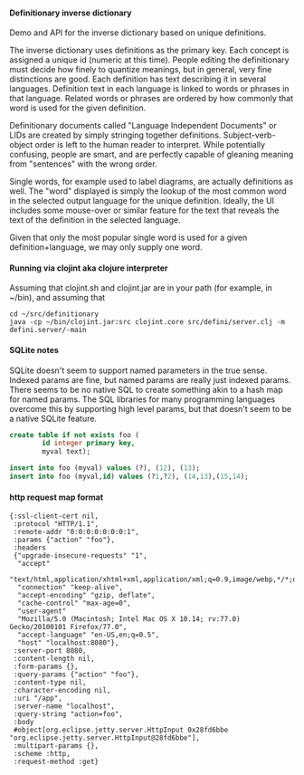 #### Definitionary inverse dictionary

Demo and API for the inverse dictionary based on unique definitions.

The inverse dictionary uses definitions as the primary key. Each concept is assigned a unique id (numeric at
this time). People editing the definitionary must decide how finely to quantize meanings, but in general, very
fine distinctions are good. Each definition has text describing it in several languages. Definition text in
each language is linked to words or phrases in that language. Related words or phrases are ordered by how
commonly that word is used for the given definition.

Definitionary documents called "Language Independent Documents" or LIDs are created by simply stringing
together definitions. Subject-verb-object order is left to the human reader to interpret. While potentially
confusing, people are smart, and are perfectly capable of gleaning meaning from "sentences" with the wrong
order. 

Single words, for example used to label diagrams, are actually definitions as well. The "word" displayed is
simply the lookup of the most common word in the selected output language for the unique definition. Ideally,
the UI includes some mouse-over or similar feature for the text that reveals the text of the definition in the
selected language.

Given that only the most popular single word is used for a given definition+language, we may only supply one word.

#### Running via clojint aka clojure interpreter

Assuming that clojint.sh and clojint.jar are in your path (for example, in ~/bin), and assuming that 

```
cd ~/src/definitionary
java -cp ~/bin/clojint.jar:src clojint.core src/defini/server.clj -m defini.server/-main
```

#### SQLite notes

SQLite doesn't seem to support named parameters in the true sense. Indexed params are fine, but named params
are really just indexed params. There seems to be no native SQL to create something akin to a hash map for
named params. The SQL libraries for many programming languages overcome this by supporting high level params,
but that doesn't seem to be a native SQLite feature.

```sql
create table if not exists foo (
        id integer primary key,
        myval text);

insert into foo (myval) values (?), (12), (13);
insert into foo (myval,id) values (?1,?2), (14,13),(15,14);
```


#### http request map format

```
{:ssl-client-cert nil,
 :protocol "HTTP/1.1",
 :remote-addr "0:0:0:0:0:0:0:1",
 :params {"action" "foo"},
 :headers
 {"upgrade-insecure-requests" "1",
  "accept"
  "text/html,application/xhtml+xml,application/xml;q=0.9,image/webp,*/*;q=0.8",
  "connection" "keep-alive",
  "accept-encoding" "gzip, deflate",
  "cache-control" "max-age=0",
  "user-agent"
  "Mozilla/5.0 (Macintosh; Intel Mac OS X 10.14; rv:77.0) Gecko/20100101 Firefox/77.0",
  "accept-language" "en-US,en;q=0.5",
  "host" "localhost:8080"},
 :server-port 8080,
 :content-length nil,
 :form-params {},
 :query-params {"action" "foo"},
 :content-type nil,
 :character-encoding nil,
 :uri "/app",
 :server-name "localhost",
 :query-string "action=foo",
 :body
 #object[org.eclipse.jetty.server.HttpInput 0x28fd6bbe "org.eclipse.jetty.server.HttpInput@28fd6bbe"],
 :multipart-params {},
 :scheme :http,
 :request-method :get}
```
